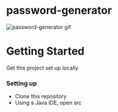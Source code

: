 # password-generator
![password-generator gif](https://i.imgur.com/gi49QnN.gif)

# Getting Started
Get this project set up locally
### Setting up
* Clone this repository
* Using a Java IDE, open src
